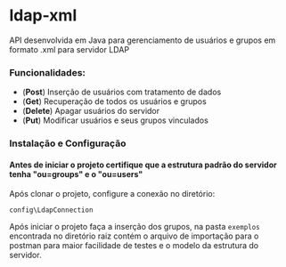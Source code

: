 # ldap-xml
API desenvolvida em Java para gerenciamento de  usuários e grupos em formato .xml para servidor LDAP 

### Funcionalidades:

- (**Post**)  Inserção de usuários com tratamento de dados 
- (**Get**) Recuperação de todos os usuários e grupos
- (**Delete**) Apagar usuários do servidor
- (**Put**) Modificar usuários e seus grupos vinculados

### Instalação e Configuração
#### Antes de iniciar o projeto certifique que a estrutura padrão do servidor tenha "ou=groups" e o "ou=users"

Após clonar o projeto, configure a conexão no diretório:
````
config\LdapConnection
````
Após iniciar o projeto faça a inserção dos grupos, na pasta ``exemplos`` encontrada no diretório raiz contém o arquivo de importação para o postman para maior facilidade de testes e o modelo da estrutura do servidor.
